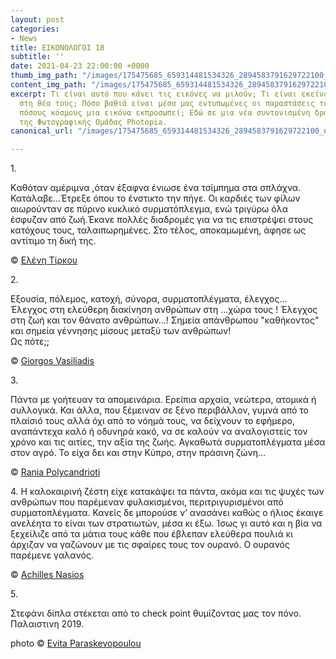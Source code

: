 ```yaml
---
layout: post
categories:
- News
title: ΕΙΚΟΝΟΛΟΓΟΙ 18
subtitle: ''
date: 2021-04-23 22:00:00 +0000
thumb_img_path: "/images/175475685_659314481534326_2894583791629722100_n.jpeg"
content_img_path: "/images/175475685_659314481534326_2894583791629722100_n.jpeg"
excerpt: Τι είναι αυτό που κάνει τις εικόνες να μιλούν; Τι είναι εκείνο που γεννιέται
  στη θέα τους; Πόσο βαθιά είναι μέσα μας εντυπωμένες οι παραστάσεις του κόσμου και
  πόσους κόσμους μια εικόνα εκπροσωπεί; Εδώ σε μια νέα συντονισμένη δράση με μέλη
  της Φωτογραφικής Ομάδας Photopia.
canonical_url: "/images/175475685_659314481534326_2894583791629722100_n.jpeg"

---
```

1\.

Kαθόταν αμέριμνα ,όταν έξαφνα ένιωσε ένα τσίμπημα στα σπλάχνα. Κατάλαβε...Έτρεξε όπου το ένστικτο την πήγε. Οι καρδιές των φίλων αιωρούνταν σε πύρινο κυκλικό συρματόπλεγμα, ενώ τριγύρω όλα έσφυζαν από ζωή.Έκανε πολλές διαδρομές για να τις επιστρέψει στους κατόχους τους, ταλαιπωρημένες. Στο τέλος, αποκαμωμένη, άφησε ως αντίτιμο τη δική της.

© <a href="https://www.facebook.com/profile.php?id=100027611144938" target="blank"> Ελένη Τίρκου</a>

2\.

Εξουσία, πόλεμος, κατοχή, σύνορα, συρματοπλέγματα, έλεγχος...
Έλεγχος στη ελεύθερη διακίνηση  ανθρώπων στη ...χώρα τους !
Έλεγχος στη ζωή και τον θάνατο ανθρώπων...!
Σημεία απάνθρωπου "καθήκοντος" και σημεία γέννησης μίσους μεταξύ των ανθρώπων!  
Ως πότε;;

© <a href="https://www.facebook.com/gvasiliadis" target="blank"> Giorgos Vasiliadis</a>

3\.

Πάντα με γοήτευαν τα απομεινάρια. Ερείπια αρχαία, νεώτερα, ατομικά ή συλλογικά. Και άλλα, που ξέμειναν σε ξένο περιβάλλον, γυμνά από το πλαίσιό τους αλλά όχι από το νόημά τους, να δείχνουν το εφήμερο, αναπάντεχα καλό ή οδυνηρά κακό, να σε καλούν να αναλογιστείς τον χρόνο και τις αιτίες, την αξία της ζωής. Αγκαθωτά συρματοπλέγματα μέσα στον αγρό. Το είχα δει και στην Κύπρο, στην πράσινη ζώνη…

© <a href="https://www.facebook.com/profile.php?id=100008460452394" target="blank"> Rania Polycandrioti</a>

4\.
Η καλοκαιρινή ζέστη είχε κατακάψει τα πάντα, ακόμα και τις ψυχές των ανθρώπων που παρέμεναν φυλακισμένοι, περιτριγυρισμένοι από συρματοπλέγματα. Κανείς δε μπορούσε ν’ ανασάνει καθώς ο ήλιος έκαιγε ανελέητα το είναι των στρατιωτών, μέσα κι έξω. Ίσως γι αυτό και η βία να ξεχείλιζε από τα μάτια τους κάθε που έβλεπαν ελεύθερα πουλιά κι άρχιζαν να γαζώνουν με τις σφαίρες τους τον ουρανό. Ο ουρανός παρέμενε γαλανός.

© <a href="https://anikon.org/" target="blank">Achilles Nasios</a>

5\.

Στεφάνι δίπλα στέκεται από το check point θυμίζοντας μας τον πόνο. Παλαιστινη 2019.

photo © <a href="https://www.facebook.com/evitap" target="blank"> Evita Paraskevopoulou</a>